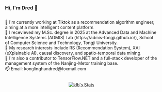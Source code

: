 ### Hi, I'm Dred 👋
<h2></h2>
🎯 I'm currently working at Tiktok as a recommendation algorithm engineer, aiming at a more intelligent content platform.
<br>
🔭 I recevieved my M.Sc. degree in 2025 at the Advanced Data and Machine Intelligence Systems (ADMIS) Lab (https://admis-tongji.github.io/), School of Computer Science and Technology, Tongji University.
<br>
🌱 My research interests include RS (Recommendation System), XAI (eXplainable AI), causal discovery, and spatio-temporal data mining.
<br>
💬 I'm also a contributor to TensorFlow.NET and a full-stack developer of the management system of the Nanjing-Metor training base.
<br>
📫 Email: konglinghundred@foxmail.com
<br>
<h2></h2>
<p align="center">
  <a href="https://github.com/lingbai-kong" class="rich-diff-level-one">
    <img src="https://github-readme-stats.vercel.app/api?username=lingbai-kong&title_color=333&text_color=777" alt="klb's Stats" >
  </a>
</p>                                                                                                                              
<!--
**lingbai-kong/lingbai-kong** is a ✨ _special_ ✨ repository because its `README.md` (this file) appears on your GitHub profile.

Here are some ideas to get you started:

- 🔭 I’m currently working on ...
- 🌱 I’m currently learning ...
- 👯 I’m looking to collaborate on ...
- 🤔 I’m looking for help with ...
- 💬 Ask me about ...
- 📫 How to reach me: ...
- 😄 Pronouns: ...
- ⚡ Fun fact: ...
-->
